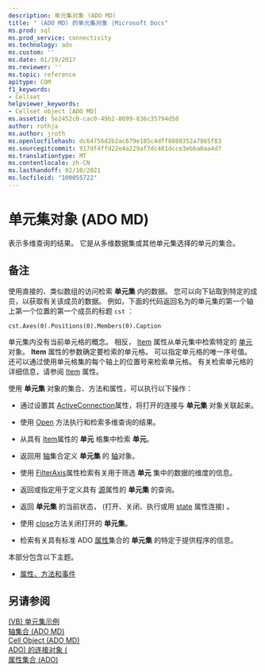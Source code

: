 ```yaml
---
description: 单元集对象 (ADO MD)
title: " (ADO MD) 的单元集对象 |Microsoft Docs"
ms.prod: sql
ms.prod_service: connectivity
ms.technology: ado
ms.custom: ''
ms.date: 01/19/2017
ms.reviewer: ''
ms.topic: reference
apitype: COM
f1_keywords:
- Cellset
helpviewer_keywords:
- Cellset object [ADO MD]
ms.assetid: 5e2452c0-cac0-49b2-8099-836c35794d50
author: rothja
ms.author: jroth
ms.openlocfilehash: dc64756d2b2ac679e185c4dff8888352a7865f83
ms.sourcegitcommit: 917df4ffd22e4a229af7dc481dcce3ebba0aa4d7
ms.translationtype: MT
ms.contentlocale: zh-CN
ms.lasthandoff: 02/10/2021
ms.locfileid: "100055722"
---
```

# <a name="cellset-object-ado-md"></a>单元集对象 (ADO MD)
表示多维查询的结果。 它是从多维数据集或其他单元集选择的单元的集合。  
  
## <a name="remarks"></a>备注  
 使用直接的、类似数组的访问检索 **单元集** 内的数据。 您可以向下钻取到特定的成员，以获取有关该成员的数据。 例如，下面的代码返回名为的单元集的第一个轴上第一个位置的第一个成员的标题 `cst` ：  
  
```  
cst.Axes(0).Positions(0).Members(0).Caption  
```  
  
 单元集内没有当前单元格的概念。 相反， [Item](./item-property-ado-md-cellset.md) 属性从单元集中检索特定的 [单元](./cell-object-ado-md.md) 对象。 **Item** 属性的参数确定要检索的单元格。 可以指定单元格的唯一序号值。 还可以通过使用单元格集的每个轴上的位置号来检索单元格。 有关检索单元格的详细信息，请参阅 [Item](./item-property-ado-md-cellset.md) 属性。  
  
 使用 **单元集** 对象的集合、方法和属性，可以执行以下操作：  
  
-   通过设置其 [ActiveConnection](./activeconnection-property-ado-md.md)属性，将打开的连接与 **单元集** 对象关联起来。  
  
-   使用 [Open](./open-method-ado-md.md) 方法执行和检索多维查询的结果。  
  
-   从具有 [Item](./item-property-ado-md-cellset.md)属性的 **单元** 格集中检索 **单元**。  
  
-   返回用 [轴](./axes-collection-ado-md.md)集合定义 **单元集** 的 [轴](./axis-object-ado-md.md)对象。  
  
-   使用 [FilterAxis](./filteraxis-property-ado-md.md)属性检索有关用于筛选 **单元** 集中的数据的维度的信息。  
  
-   返回或指定用于定义具有 [源](./source-property-ado-md.md)属性的 **单元集** 的查询。  
  
-   返回 **单元集** 的当前状态， (打开、关闭、执行或用 [state](./state-property-ado-md.md) 属性连接) 。  
  
-   使用 [close](./close-method-ado-md.md)方法关闭打开的 **单元集**。  
  
-   检索有关具有标准 ADO [属性](../ado-api/properties-collection-ado.md)集合的 **单元集** 的特定于提供程序的信息。  
  
 本部分包含以下主题。  
  
-   [属性、方法和事件](./cellset-object-properties-methods-and-events.md)  
  
## <a name="see-also"></a>另请参阅  
 [ (VB) 单元集示例 ](./cellset-example-vb.md)   
 [轴集合 (ADO MD) ](./axes-collection-ado-md.md)   
 [Cell Object (ADO MD) ](./cell-object-ado-md.md)   
 [ADO) 的连接对象 (](../ado-api/connection-object-ado.md)   
 [属性集合 (ADO)](../ado-api/properties-collection-ado.md)